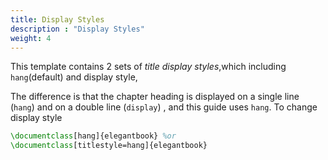 ```yaml
---
title: Display Styles
description : "Display Styles"
weight: 4
---
```


This template contains 2 sets of _title display styles_,which including `hang`(default) and display style,

The difference is that the chapter heading is displayed on a single line (`hang`) and on a double line (`display`) , and this guide uses `hang`. To change display style

```tex
\documentclass[hang]{elegantbook} %or
\documentclass[titlestyle=hang]{elegantbook}
```

